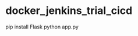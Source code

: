 # docker_jenkins_trial_cicd


<!-- # app.run(host="0.0.0.0", port="8090")     #used for customizing port no. -->
<!-- In local -->
<!-- run the below command in terminal -->
pip install Flask
python app.py

